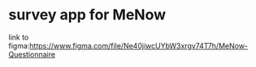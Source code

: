 # survey app for MeNow

link to figma:https://www.figma.com/file/Ne40jiwcUYbW3xrgv74T7h/MeNow-Questionnaire
